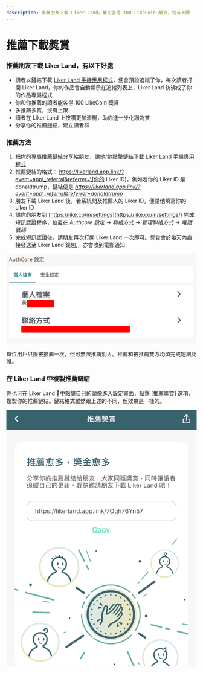 ```yaml
---
description: 推薦朋友下載 Liker Land，雙方各得 100 LikeCoin 奬賞，沒有上限
---
```


# 推薦下載奬賞

### 推薦朋友下載 Liker Land，有以下好處

* 讀者以鏈結下載 [Liker Land 手機應用程式](https://like.co/in/getapp)，便會預設追縱了你，每次讀者打開 Liker Land，你的作品會自動顯示在追縱列表上，Liker Land 彷彿成了你的作品專屬程式 
* 你和你推薦的讀者能各得 100 LikeCoin 奬賞
* 多推薦多賞，沒有上限
* 讀者在 Liker Land 上按讚更加流暢，助你進一步化讚為賞
* 分享你的推薦鏈結，建立讀者群

### 推薦方法

1. 把你的專屬推薦鏈結分享給朋友，請他/她點擊鏈結下載 [Liker Land 手機應用程式](https://like.co/in/getapp)
2. 推薦鏈結的格式： https://likerland.app.link/?event=app\_referral&referrer=\[你的 Liker ID\]。例如若你的 Liker ID 是 donaldtrump，鏈結便是 _https://likerland.app.link/?event=app\_referral&referrer=donaldtrump_
3. 朋友下載 Liker Land 後，若系統問及推薦人的 Liker ID，便請他填寫你的 Liker ID
4. 請你的朋友到 [https://like.co/in/settings](https://like.co/in/settings/) 完成短訊認證程序，位置在 _Authcore 設定 → 聯絡方式 → 管理聯絡方式 → 電話號碼_
5. 完成短訊認證後，請朋友再次打開 Liker Land 一次即可。奬賞會於幾天內直接發送至 Liker Land 錢包,，亦會收到電郵通知

![](../../.gitbook/assets/referral.png)

每位用戶只限被推薦一次，但可無限推薦別人。推薦和被推薦雙方均須完成短訊認證。

### 在 Liker Land 中複製推薦鏈結

你也可在 Liker Land 中點擊自己的頭像進入設定畫面，點擊 \[推薦奬賞\] 選項，複製你的推薦鏈結。鏈結格式雖然跟上述的不同，但效果是一樣的。

![](../../.gitbook/assets/img_0918.jpg)

